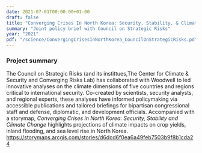 ```yaml
---
date: 2021-07-01T00:00:00+01:00
draft: false
title: "Converging Crises In North Korea: Security, Stability, & Climate Change"
summary: "Joint policy brief with Council on Strategic Risks"
year: "2021"
pdf: "/science/ConvergingCrisesInNorthKorea_CouncilOnStrategicRisks.pdf"
---
```

### Project summary
The Council on Strategic Risks (and its instittues,The Center for Climate & Security and Converging Risks Lab) has collaborated with Woodwell to led innovative analyses on the climate dimensions of five countries and regions critical to international security. Co-created by scientists, security analysts, and regional experts, these analyses have informed policymaking via accessible publications and tailored briefings for bipartisan congressional staff and defense, diplomatic, and development officials. Accompanied with a storymap, *Converging Crises in North Korea: Security, Stability and Climate Change* highlights projections of climate impacts on crop yields, inland flooding, and sea level rise in North Korea. https://storymaps.arcgis.com/stories/d6dcd6f0ea6a49feb7503b9f8b1cda24